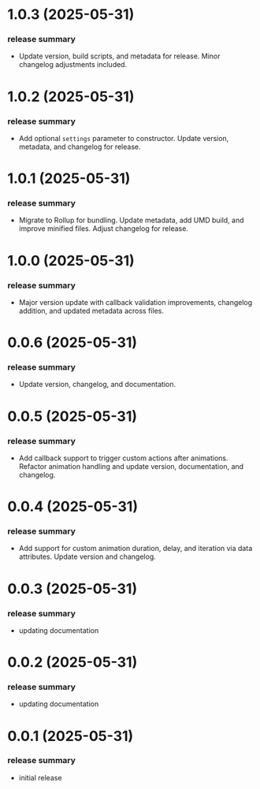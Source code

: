 <a name="1.0.3"></a>
# 1.0.3 (2025-05-31)

### release summary

- Update version, build scripts, and metadata for release. Minor changelog adjustments included.

<a name="1.0.2"></a>
# 1.0.2 (2025-05-31)

### release summary

- Add optional `settings` parameter to constructor. Update version, metadata, and changelog for release.

<a name="1.0.1"></a>
# 1.0.1 (2025-05-31)

### release summary

- Migrate to Rollup for bundling. Update metadata, add UMD build, and improve minified files. Adjust changelog for release.

<a name="1.0.0"></a>
# 1.0.0 (2025-05-31)

### release summary

- Major version update with callback validation improvements, changelog addition, and updated metadata across files.

<a name="0.0.6"></a>
# 0.0.6 (2025-05-31)

### release summary

- Update version, changelog, and documentation.

<a name="0.0.5"></a>
# 0.0.5 (2025-05-31)

### release summary

- Add callback support to trigger custom actions after animations. Refactor animation handling and update version, documentation, and changelog.

<a name="0.0.4"></a>
# 0.0.4 (2025-05-31)

### release summary

- Add support for custom animation duration, delay, and iteration via data attributes. Update version and changelog.

<a name="0.0.3"></a>
# 0.0.3 (2025-05-31)

### release summary

- updating documentation

<a name="0.0.2"></a>
# 0.0.2 (2025-05-31)

### release summary

- updating documentation

<a name="0.0.1"></a>
# 0.0.1 (2025-05-31)

### release summary

- initial release